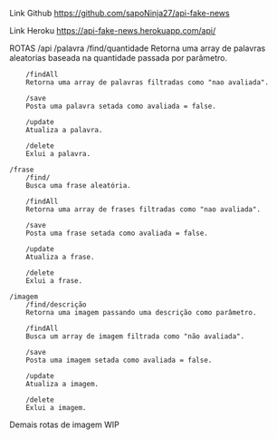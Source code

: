 
Link Github 
https://github.com/sapoNinja27/api-fake-news 

Link Heroku 
https://api-fake-news.herokuapp.com/api/

ROTAS
/api
    /palavra
        /find/quantidade 
        Retorna uma array de palavras aleatorias baseada na quantidade passada por parâmetro.

        /findAll
        Retorna uma array de palavras filtradas como "nao avaliada".

        /save
        Posta uma palavra setada como avaliada = false.

        /update
        Atualiza a palavra.

        /delete
        Exlui a palavra.

    /frase
        /find/
        Busca uma frase aleatória.

        /findAll
        Retorna uma array de frases filtradas como "nao avaliada".

        /save
        Posta uma frase setada como avaliada = false.

        /update
        Atualiza a frase.

        /delete
        Exlui a frase.

    /imagem
        /find/descrição 
        Retorna uma imagem passando uma descrição como parâmetro.

        /findAll
        Busca um array de imagem filtrada como "não avaliada".

        /save
        Posta uma imagem setada como avaliada = false.

        /update
        Atualiza a imagem.

        /delete
        Exlui a imagem.

Demais rotas de imagem WIP